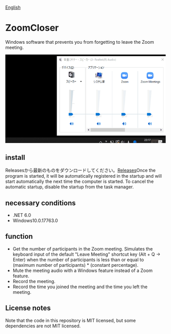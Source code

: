 [English](https://github.com/34j/ZoomCloser/blob/master/README.en.md)

# ZoomCloser

Windows software that prevents you from forgetting to leave the Zoom meeting.

![Sample Gif](https://github.com/34j/ZoomCloser/blob/master/ExampleFast.gif)

## install

Releasesから最新のものをダウンロードしてください。[Releases](https://github.com/34j/ZoomCloser/releases)Once the program is started, it will be automatically registered in the startup and will start automatically the next time the computer is started. To cancel the automatic startup, disable the startup from the task manager.

## necessary conditions

-   .NET 6.0
-   Windows10.0.17763.0

## function

-   Get the number of participants in the Zoom meeting. Simulates the keyboard input of the default "Leave Meeting" shortcut key (Alt + Q → Enter) when the number of participants is less than or equal to (maximum number of participants) \* (constant percentage).
-   Mute the meeting audio with a Windows feature instead of a Zoom feature.
-   Record the meeting.
-   Record the time you joined the meeting and the time you left the meeting.

## License notes

Note that the code in this repository is MIT licensed, but some dependencies are not MIT licensed.
